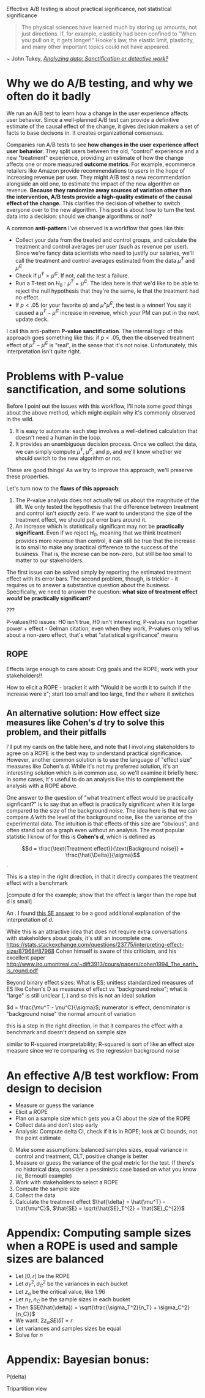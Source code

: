 Effective A/B testing is about practical significance, not statistical significance

> The physical sciences have learned much by storing up amounts, not just directions. If, for example, elasticity had been confined to "When you pull on it, it gets longer!" Hooke's law, the elastic limit, plasticity, and many other important topics could not have appeared.

~ John Tukey, [_Analyzing data: Sanctification or detective work?_](https://garstats.files.wordpress.com/2016/08/tukey-ap-1969.pdf)


# Why we do A/B testing, and why we often do it badly

We run an A/B test to learn how a change in the user experience affects user behavior. Since a well-planned A/B test can provide a definitive estimate of the causal effect of the change, it gives decision makers a set of facts to base decisons in. It creates organizational consensus.

Companies run A/B tests to see **how changes in the user experience affect user behavior**. They split users between the old, "control" experience and a new "treatment" experience, providing an estimate of how the change affects one or more measured **outcome metrics**. For example, ecommerce retailers like Amazon provide recommendations to users in the hope of increasing revenue per user. They might A/B test a new recommendation alongside an old one, to estimate the impact of the new algorithm on revenue. **Because they randomize away sources of variation other than the intervention, A/B tests provide a high-quality estimate of the causal effect of the change.** This clarifies the decision of whether to switch everyone over to the new algorithm. This post is about how to turn the test data into a decision: should we change algorithms or not?

A common **anti-pattern** I've observed is a workflow that goes like this:
  - Collect your data from the treated and control groups, and calculate the treatment and control averages per user (such as revenue per user). Since we're fancy data scientists who need to justify our salaries, we'll call the treatment and control averages estimated from the data $\hat{\mu}^T$ and  $\hat{\mu}^C$
  - Check if $\hat{\mu}^T > \hat{\mu}^C$. If not, call the test a failure.
  - Run a T-test on $H_0:\mu^T = \mu^C$. The idea here is that we'd like to be able to reject the null hypothesis that they're the same, ie that the treatment had no effect.
  - If $p < .05$ (or your favorite $\alpha$) and $\hat{\mu}^ > \hat{\mu}^C$, the test is a winner! You say it caused a $\hat{\mu}^T - \hat{\mu}^C$ increase in revenue, which your PM can put in the next update deck.

I call this anti-pattern **P-value sanctification**. The internal logic of this approach goes something like this: if $p < .05$, then the observed treatment effect of $\hat{\mu}^T - \hat{\mu}^C$ is "real", in the sense that it's not noise. Unfortunately, this interpretation isn't quite right.

# Problems with P-value sanctification, and some solutions

Before I point out the issues with this workflow, I'll note some _good_ things about the above method, which might explain why it's commonly observed in the wild.

1. It is easy to automate: each step involves a well-defined calculation that doesn't need a human in the loop. 
2. It provides an unambiguous decision process. Once we collect the data, we can simply compute $\hat{\mu}^T$, $\hat{\mu}^C$, and $p$, and we'll know whether we should switch to the new algorithm or not.

These are good things! As we try to improve this approach, we'll preserve these properties.

Let's turn now to the **flaws of this approach**:

1. The P-value analysis does not actually tell us about the magnitude of the lift. We only tested the hypothesis that the difference between treatment and control isn't _exactly_ zero. If we want to understand the size of the treatment effect, we should put error bars around it.
2. An increase which is statistically significant may not be **practically significant**. Even if we reject $H_0$, meaning that we think treatment provides more revenue than control, it can still be true that the increase is to small to make any practical difference to the success of the business. That is, the increse can be non-zero, but still be too small to matter to our stakeholders.

The first issue can be solved simply by reporting the estimated treatment effect with its error bars. The second problem, though, is trickier - it requires us to answer a substantive question about the business. Specifically, we need to answer the question: **what size of treatment effect _would_ be practically significant?** 

???

P-values/H0 issues: H0 isn't true, H0 isn't interesting, P-values run together power + effect - Gelman citation; even when they work, P-values only tell us about a non-zero effect, that's what "statistical significance" means

## ROPE

Effects large enough to care about: Org goals and the ROPE; work with your stakeholders!!

How to elicit a ROPE - bracket it with "Would it be worth it to switch if the increase were x"; start too small and too large, find the r where it switches

## An alternative solution: How effect size measures like Cohen's $d$ try to solve this problem, and their pitfalls

I'll put my cards on the table here, and note that I involving stakeholders to agree on a ROPE is the best way to understand practical significance. However, another common solution is to use the language of "effect size" measures like Cohen's $d$. While it's not my preferred solution, it's an interesting solution which is in common use, so we'll examine it briefly here. In some cases, it's useful to do an analysis like this to complement the analysis with a ROPE above.

One answer to the question of "what treatment effect would be practically signficant?" is to say that an effect is practically significant when it is large compared to the size of the background noise. The idea here is that we can compare $\hat{\Delta}$ with the level of the background noise, like the variance of the experimental data. The intuition is that effects of this size are "obvious", and often stand out on a graph even without an analysis. The most popular statistic I know of for this is **Cohen's $d$**, which is defined as

$$d = \frac{\text{Treatment effect}}{\text{Background noise}} = \frac{\hat{\Delta}}{\sigma}$$.

This is a step in the right direction, in that it directly compares the treatment effect with a benchmark

[compute d for the example; show that the effect is larger than the rope but d is small]

An . I found [this SE answer](https://stats.stackexchange.com/questions/469203/what-is-the-intuition-behind-cohens-d) to be a good additional explanation of the interpretation of $d$.

While this is an attractive idea that does not require extra conversations with stakeholders about goals, it's still an incomplete one. https://stats.stackexchange.com/questions/23775/interpreting-effect-size/87968#87968 Cohen himself is aware of this criticism, and his excellent paper http://www.iro.umontreal.ca/~dift3913/cours/papers/cohen1994_The_earth_is_round.pdf

Beyond binary effect sizes: What is ES; unitless standardized measures of ES like Cohen's D as measures of effect vs "background noise"; what is "large" is still unclear (, ) and so this is not an ideal solution

$d = \frac{\mu^T - \mu^C}{\sigma}$; numerator is effect, denominator is "background noise" the normal amount of variation

this is a step in the right direction, in that it compares the effect with a benchmark and doesn't depend on sample size

similar to R-squared interpretability; R-squared is sort of like an effect size measure since we're comparing vs the regression background noise



# An effective A/B test workflow: From design to decision

- Measure or guess the variance
- Elicit a ROPE
- Plan on a sample size which gets you a CI about the size of the ROPE
- Collect data and don't stop early
- Analysis: Compute delta CI, check if it is in ROPE; look at CI bounds, not the point estimate

0. Make some assumptions: balanced samples sizes, equal variance in control and treatment, CLT, positive change is better
1. Measure or guess the variance of the goal metric for the test. If there's no historical data, consider a pessimistic case based on what you know (ie, Bernoulli example)
2. Work with stakeholders to select a ROPE
3. Compute the sample size
4. Collect the data
5. Calculate the treatment effect $\hat{\delta} = \hat{\mu^T} - \hat{\mu^C}$, $\hat{SE} = \sqrt{\hat{SE}_T^{2} + \hat{SE}_C^{2}}$

# Appendix: Computing sample sizes when a ROPE is used and sample sizes are balanced

- Let $[0, r]$ be the ROPE
- Let $\sigma_T^2, \sigma_C^2$ be the variances in each bucket
- Let $z_\alpha$ be the critical value, like 1.96
- Let $n_T, n_C$ be the sample sizes in each bucket
- Then $SE(\hat{\delta}) = \sqrt{\frac{\sigma_T^2}{n_T} + \sigma_C^2}{n_C}}$
- We want: $2z_\alpha SE(\hat{\delta}) = r$
- Let variances and samples sizes be equal
- Solve for $n$

# Appendix: Bayesian bonus:

P(delta)

Tripartition view
